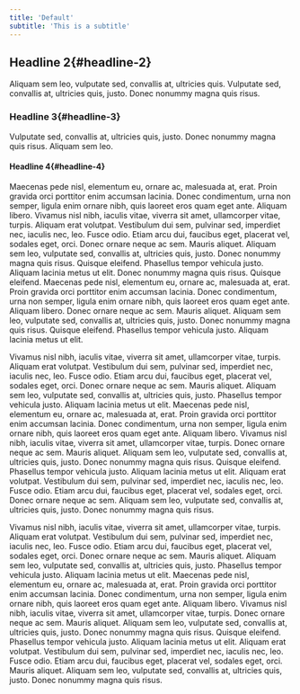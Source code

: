 ```yaml
---
title: 'Default'
subtitle: 'This is a subtitle'
---
```


## Headline 2{#headline-2}

Aliquam sem leo, vulputate sed, convallis at, ultricies quis. Vulputate sed, convallis at, ultricies quis, justo. Donec nonummy magna quis risus.

### Headline 3{#headline-3}

Vulputate sed, convallis at, ultricies quis, justo. Donec nonummy magna quis risus. Aliquam sem leo.

#### Headline 4{#headline-4}

Maecenas pede nisl, elementum eu, ornare ac, malesuada at, erat. Proin gravida orci porttitor enim accumsan lacinia. Donec condimentum, urna non semper, ligula enim ornare nibh, quis laoreet eros quam eget ante. Aliquam libero. Vivamus nisl nibh, iaculis vitae, viverra sit amet, ullamcorper vitae, turpis. Aliquam erat volutpat. Vestibulum dui sem, pulvinar sed, imperdiet nec, iaculis nec, leo. Fusce odio. Etiam arcu dui, faucibus eget, placerat vel, sodales eget, orci. Donec ornare neque ac sem. Mauris aliquet. Aliquam sem leo, vulputate sed, convallis at, ultricies quis, justo. Donec nonummy magna quis risus. Quisque eleifend. Phasellus tempor vehicula justo. Aliquam lacinia metus ut elit. Donec nonummy magna quis risus. Quisque eleifend. Maecenas pede nisl, elementum eu, ornare ac, malesuada at, erat. Proin gravida orci porttitor enim accumsan lacinia. Donec condimentum, urna non semper, ligula enim ornare nibh, quis laoreet eros quam eget ante. Aliquam libero. Donec ornare neque ac sem. Mauris aliquet. Aliquam sem leo, vulputate sed, convallis at, ultricies quis, justo. Donec nonummy magna quis risus. Quisque eleifend. Phasellus tempor vehicula justo. Aliquam lacinia metus ut elit.

Vivamus nisl nibh, iaculis vitae, viverra sit amet, ullamcorper vitae, turpis. Aliquam erat volutpat. Vestibulum dui sem, pulvinar sed, imperdiet nec, iaculis nec, leo. Fusce odio. Etiam arcu dui, faucibus eget, placerat vel, sodales eget, orci. Donec ornare neque ac sem. Mauris aliquet. Aliquam sem leo, vulputate sed, convallis at, ultricies quis, justo. Phasellus tempor vehicula justo. Aliquam lacinia metus ut elit. Maecenas pede nisl, elementum eu, ornare ac, malesuada at, erat. Proin gravida orci porttitor enim accumsan lacinia. Donec condimentum, urna non semper, ligula enim ornare nibh, quis laoreet eros quam eget ante. Aliquam libero. Vivamus nisl nibh, iaculis vitae, viverra sit amet, ullamcorper vitae, turpis. Donec ornare neque ac sem. Mauris aliquet. Aliquam sem leo, vulputate sed, convallis at, ultricies quis, justo. Donec nonummy magna quis risus. Quisque eleifend. Phasellus tempor vehicula justo. Aliquam lacinia metus ut elit. Aliquam erat volutpat. Vestibulum dui sem, pulvinar sed, imperdiet nec, iaculis nec, leo. Fusce odio. Etiam arcu dui, faucibus eget, placerat vel, sodales eget, orci. Donec ornare neque ac sem. Aliquam sem leo, vulputate sed, convallis at, ultricies quis, justo. Donec nonummy magna quis risus.

Vivamus nisl nibh, iaculis vitae, viverra sit amet, ullamcorper vitae, turpis. Aliquam erat volutpat. Vestibulum dui sem, pulvinar sed, imperdiet nec, iaculis nec, leo. Fusce odio. Etiam arcu dui, faucibus eget, placerat vel, sodales eget, orci. Donec ornare neque ac sem. Mauris aliquet. Aliquam sem leo, vulputate sed, convallis at, ultricies quis, justo. Phasellus tempor vehicula justo. Aliquam lacinia metus ut elit. Maecenas pede nisl, elementum eu, ornare ac, malesuada at, erat. Proin gravida orci porttitor enim accumsan lacinia. Donec condimentum, urna non semper, ligula enim ornare nibh, quis laoreet eros quam eget ante. Aliquam libero. Vivamus nisl nibh, iaculis vitae, viverra sit amet, ullamcorper vitae, turpis. Donec ornare neque ac sem. Mauris aliquet. Aliquam sem leo, vulputate sed, convallis at, ultricies quis, justo. Donec nonummy magna quis risus. Quisque eleifend. Phasellus tempor vehicula justo. Aliquam lacinia metus ut elit. Aliquam erat volutpat. Vestibulum dui sem, pulvinar sed, imperdiet nec, iaculis nec, leo. Fusce odio. Etiam arcu dui, faucibus eget, placerat vel, sodales eget, orci. Mauris aliquet. Aliquam sem leo, vulputate sed, convallis at, ultricies quis, justo. Donec nonummy magna quis risus.